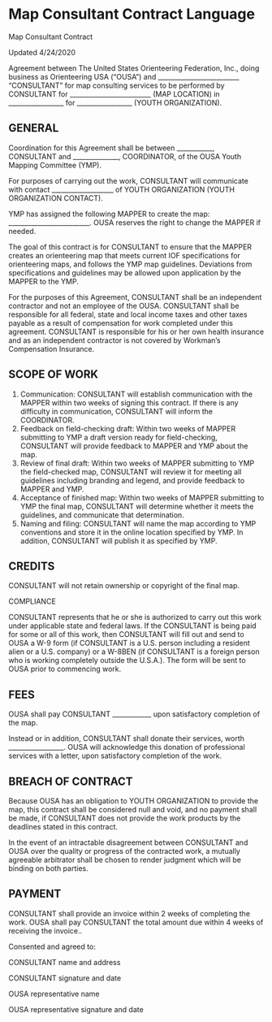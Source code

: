 # Map Consultant Contract Language

Map Consultant Contract                 

Updated 4/24/2020                                      

Agreement between The United States Orienteering Federation, Inc., doing business as Orienteering USA \(“OUSA”\) and \_\_\_\_\_\_\_\_\_\_\_\_\_\_\_\_\_\_\_\_\_\_\_\_\_ “CONSULTANT” for map consulting services to be performed by CONSULTANT for \_\_\_\_\_\_\_\_\_\_\_\_\_\_\_\_\_\_\_\_\_\_\_\_\_ \(MAP LOCATION\) in \_\_\_\_\_\_\_\_\_\_\_\_\_\_\_\_\_ for \_\_\_\_\_\_\_\_\_\_\_\_\_\_\_\_\_ \(YOUTH ORGANIZATION\).

## GENERAL

Coordination for this Agreement shall be between \_\_\_\_\_\_\_\_\_\_\_, CONSULTANT and \_\_\_\_\_\_\_\_\_\_\_\_\_\_, COORDINATOR, of the OUSA Youth Mapping Committee \(YMP\). 

For purposes of carrying out the work, CONSULTANT will communicate with contact  \_\_\_\_\_\_\_\_\_\_\_\_\_\_\_\_\_\_\_ of YOUTH ORGANIZATION \(YOUTH ORGANIZATION CONTACT\).

YMP has assigned the following MAPPER to create the map: \_\_\_\_\_\_\_\_\_\_\_\_\_\_\_\_\_\_\_\_\_\_\_\_\_. OUSA reserves the right to change the MAPPER if needed.

The goal of this contract is for CONSULTANT to ensure that the MAPPER creates an orienteering map that meets current IOF specifications for orienteering maps, and follows the YMP map guidelines. Deviations from specifications and guidelines may be allowed upon application by the MAPPER to the YMP.

For the purposes of this Agreement, CONSULTANT shall be an independent contractor and not an employee of the OUSA.  CONSULTANT shall be responsible for all federal, state and local income taxes and other taxes payable as a result of compensation for work completed under this agreement. CONSULTANT is responsible for his or her own health insurance and as an independent contractor is not covered by Workman’s Compensation Insurance.

## SCOPE OF WORK

1. Communication: CONSULTANT will establish communication with the MAPPER within two weeks of signing this contract. If there is any difficulty in communication, CONSULTANT will inform the COORDINATOR.
2. Feedback on field-checking draft: Within two weeks of MAPPER submitting to YMP a draft version ready for field-checking, CONSULTANT will provide feedback to MAPPER and YMP about the map.
3. Review of final draft: Within two weeks of MAPPER submitting to YMP the field-checked map, CONSULTANT will review it for meeting all guidelines including branding and legend, and provide feedback to MAPPER and YMP.
4. Acceptance of finished map: Within two weeks of MAPPER submitting to YMP the final map, CONSULTANT will determine whether it meets the guidelines, and communicate that determination.
5. Naming and filing: CONSULTANT will name the map according to YMP conventions and store it in the online location specified by YMP. In addition, CONSULTANT will publish it as specified by YMP. 

## CREDITS

CONSULTANT will not retain ownership or copyright of the final map. 

COMPLIANCE

CONSULTANT represents that he or she is authorized to carry out this work under applicable state and federal laws. If the CONSULTANT is being paid for some or all of this work, then CONSULTANT will fill out and send to OUSA a W-9 form \(if CONSULTANT is a U.S. person including a resident alien or a U.S. company\) or a W-8BEN \(if CONSULTANT is a foreign person who is working completely outside the U.S.A.\). The form will be sent to OUSA prior to commencing work. 

## FEES

OUSA shall pay CONSULTANT \_\_\_\_\_\_\_\_\_\_\_\_ upon satisfactory completion of the map. 

Instead or in addition, CONSULTANT shall donate their services, worth \_\_\_\_\_\_\_\_\_\_\_\_\_\_\_\_\_. OUSA will acknowledge this donation of professional services with a letter, upon satisfactory completion of the work. 

## BREACH OF CONTRACT

Because OUSA has an obligation to YOUTH ORGANIZATION to provide the map, this contract shall be considered null and void, and no payment shall be made, if CONSULTANT does not provide the work products by the deadlines stated in this contract.  


In the event of an intractable disagreement between CONSULTANT and OUSA over the quality or progress of the contracted work, a mutually agreeable arbitrator shall be chosen to render judgment which will be binding on both parties.

## PAYMENT

CONSULTANT shall provide an invoice within 2 weeks of completing the work. OUSA shall pay CONSULTANT the total amount due within 4 weeks of receiving the invoice..

Consented and agreed to:

CONSULTANT name and address

CONSULTANT signature and date  
  


OUSA representative name

OUSA representative signature and date

